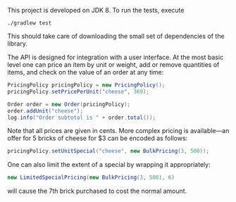 This project is developed on JDK 8. To run the tests, execute

```shell
./gradlew test
```

This should take care of downloading the small set of dependencies of the library.

The API is designed for integration with a user interface. At the most basic level one can price an item by unit or weight, add or remove quantities of items, and check on the value of an order at any time:

```java
PricingPolicy pricingPolicy = new PricingPolicy();
pricingPolicy.setPricePerUnit("cheese", 369);

Order order = new Order(pricingPolicy);
order.addUnit("cheese");
log.info("Order subtotal is " + order.total());
```

Note that all prices are given in cents. More complex pricing is available—an offer for 5 bricks of cheese for $3 can be encoded as follows:

```java
pricingPolicy.setUnitSpecial("cheese", new BulkPricing(3, 500));
```

One can also limit the extent of a special by wrapping it appropriately:

```java
new LimitedSpecialPricing(new BulkPricing(3, 500), 6)
```

will cause the 7th brick purchased to cost the normal amount.
